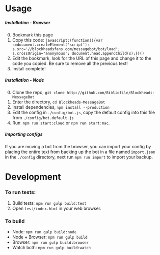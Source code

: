 # Usage
##### Installation - Browser
0. Bookmark this page
0. Copy this code:
`javascript:(function(){var s=document.createElement('script'); s.src='//blockheadsfans.com/messagebot/bot/load'; s.crossOrigin='anonymous'; document.head.appendChild(s);})()`
0. Edit the bookmark, look for the URL of this page and change it to the code you copied. Be sure to remove all the previous text!
0. Install complete!

##### Installation - Node
0. Clone the repo, `git clone http://github.com/Bibliofile/Blockheads-MessageBot`
0. Enter the directory, `cd Blockheads-MessageBot`
0. Install dependencies, `npm install --production`
0. Edit the config in `./config/bot.js`, copy the default config into this file from `./config/bot.default.js`
0. Run: `npm run start:cloud` or `npm run start:mac`.

##### Importing configs
If you are moving a bot from the browser, you can import your config by placing the entire text from backing up the bot in a file named `import.json` in the `./config` directory, next run `npm run import` to import your backup.

# Development
### To run tests:
1. Build tests:
`npm run gulp build:test`
2. Open `test/index.html` in your web browser.

### To build

- Node: `npm run gulp build:node`
- Node + Browser: `npm run gulp build`
- Browser: `npm run gulp build:browser`
- Watch both: `npm run gulp build:watch`
